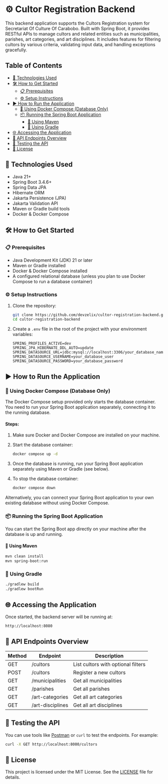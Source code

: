 # ⚙️ Cultor Registration Backend

This backend application supports the Cultors Registration system for Secretariat Of Culture Of Carabobo. Built with Spring Boot, it provides RESTful APIs to manage cultors and related entities such as municipalities, parishes, art categories, and art disciplines. It includes features for filtering cultors by various criteria, validating input data, and handling exceptions gracefully.

## Table of Contents

- [🚀 Technologies Used](#🚀-technologies-used)
- [🛠️ How to Get Started](#🛠️-how-to-get-started)
  - [📋 Prerequisites](#📋-prerequisites)
  - [⚙️ Setup Instructions](#⚙️-setup-instructions)
- [▶️ How to Run the Application](#▶️-how-to-run-the-application)
  - [🐳 Using Docker Compose (Database Only)](#🐳-using-docker-compose-database-only)
  - [📦 Running the Spring Boot Application](#📦-running-the-spring-boot-application)
    - [🔧 Using Maven](#🔧-using-maven)
    - [🔧 Using Gradle](#🔧-using-gradle)
- [🌐 Accessing the Application](#🌐-accessing-the-application)
- [📡 API Endpoints Overview](#📡-api-endpoints-overview)
- [🧪 Testing the API](#🧪-testing-the-api)
- [📄 License](#📄-license)

## 🚀 Technologies Used

- Java 21+
- Spring Boot 3.4.6+
- Spring Data JPA
- Hibernate ORM
- Jakarta Persistence (JPA)
- Jakarta Validation API
- Maven or Gradle build tools
- Docker & Docker Compose

## 🛠️ How to Get Started

### 📋 Prerequisites

- Java Development Kit (JDK) 21 or later
- Maven or Gradle installed
- Docker & Docker Compose installed
- A configured relational database (unless you plan to use Docker Compose to run a database container)

### ⚙️ Setup Instructions

1. Clone the repository:

   ```bash
   git clone https://github.com/devzelix/cultor-registration-backend.git
   cd cultor-registration-backend
   ```

2. Create a `.env` file in the root of the project with your environment variables:

   ```properties
   SPRING_PROFILES_ACTIVE=dev
   SPRING_JPA_HIBERNATE_DDL_AUTO=update
   SPRING_DATASOURCE_URL=jdbc:mysql://localhost:3306/your_database_name
   SPRING_DATASOURCE_USERNAME=your_database_user
   SPRING_DATASOURCE_PASSWORD=your_database_password
   ```

## ▶️ How to Run the Application

### 🐳 Using Docker Compose (Database Only)

The Docker Compose setup provided only starts the database container. You need to run your Spring Boot application separately, connecting it to the running database.

#### Steps:

1. Make sure Docker and Docker Compose are installed on your machine.

2. Start the database container:

   ```bash
   docker compose up -d
   ```

3. Once the database is running, run your Spring Boot application separately using Maven or Gradle (see below).

4. To stop the database container:

   ```bash
   docker compose down
   ```

Alternatively, you can connect your Spring Boot application to your own existing database without using Docker Compose.

### 📦 Running the Spring Boot Application

You can start the Spring Boot app directly on your machine after the database is up and running.

#### 🔧 Using Maven

```bash
mvn clean install
mvn spring-boot:run
```

### 🔧 Using Gradle

```bash
./gradlew build
./gradlew bootRun
```

## 🌐 Accessing the Application

Once started, the backend server will be running at:

```bash
http://localhost:8080
```

## 📡 API Endpoints Overview

| Method | Endpoint         | Description                        |
| ------ | ---------------- | ---------------------------------- |
| GET    | /cultors         | List cultors with optional filters |
| POST   | /cultors         | Register a new cultors             |
| GET    | /municipalities  | Get all municipalities             |
| GET    | /parishes        | Get all parishes                   |
| GET    | /art-categories  | Get all art categories             |
| GET    | /art-disciplines | Get all art disciplines            |

## 🧪 Testing the API

You can use tools like [Postman](https://www.postman.com/) or `curl` to test the endpoints. For example:

```bash
curl -X GET http://localhost:8080/cultors
```

## 📄 License

This project is licensed under the MIT License. See the [LICENSE](LICENSE) file for details.
